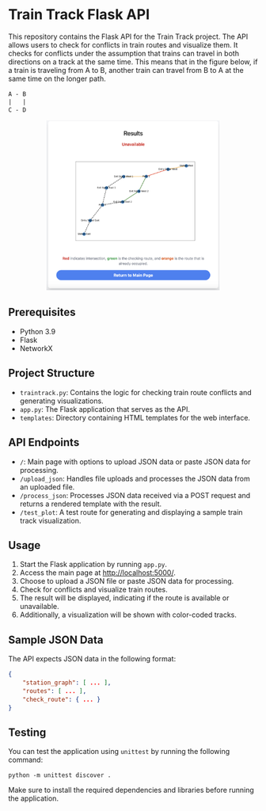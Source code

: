 # Train Track Flask API

This repository contains the Flask API for the Train Track project. The API allows users to check for conflicts in train routes and visualize them. It checks for conflicts under the assumption that trains can travel in both directions on a track at the same time. This means that in the figure below, if a train is traveling from A to B, another train can travel from B to A at the same time on the longer path.

```text
A - B
|   |
C - D
```

<p align="center">
  <img src="https://github.com/amirrr/train-track-challenge/blob/main/static/result.png?raw=true" width="350" title="result page">
</p>


## Prerequisites

- Python 3.9
- Flask
- NetworkX

## Project Structure

- `traintrack.py`: Contains the logic for checking train route conflicts and generating visualizations.
- `app.py`: The Flask application that serves as the API.
- `templates`: Directory containing HTML templates for the web interface.

## API Endpoints

- `/`: Main page with options to upload JSON data or paste JSON data for processing.
- `/upload_json`: Handles file uploads and processes the JSON data from an uploaded file.
- `/process_json`: Processes JSON data received via a POST request and returns a rendered template with the result.
- `/test_plot`: A test route for generating and displaying a sample train track visualization.

## Usage

1. Start the Flask application by running `app.py`.
2. Access the main page at [http://localhost:5000/](http://localhost:5000/).
3. Choose to upload a JSON file or paste JSON data for processing.
4. Check for conflicts and visualize train routes.
5. The result will be displayed, indicating if the route is available or unavailable.
6. Additionally, a visualization will be shown with color-coded tracks.

## Sample JSON Data

The API expects JSON data in the following format:

```json
{
    "station_graph": [ ... ],
    "routes": [ ... ],
    "check_route": { ... }
}
```

## Testing

You can test the application using `unittest` by running the following command:

```shell
python -m unittest discover .
```

Make sure to install the required dependencies and libraries before running the application.

